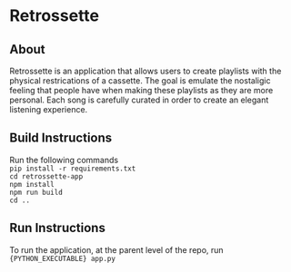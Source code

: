 # Retrossette
## About
Retrossette is an application that allows users to create playlists with the physical restrications of a cassette. The goal is emulate the nostaligic feeling that people have when making these playlists as they are more personal. Each song is carefully curated in order to create an elegant listening experience.
## Build Instructions
Run the following commands<br>
`pip install -r requirements.txt`<br>
 `cd retrossette-app`<br>
 `npm install`<br>
 `npm run build`<br>
 `cd ..`<br>
 ## Run Instructions
 To run the application, at the parent level of the repo, run<br>
 `{PYTHON_EXECUTABLE} app.py`
